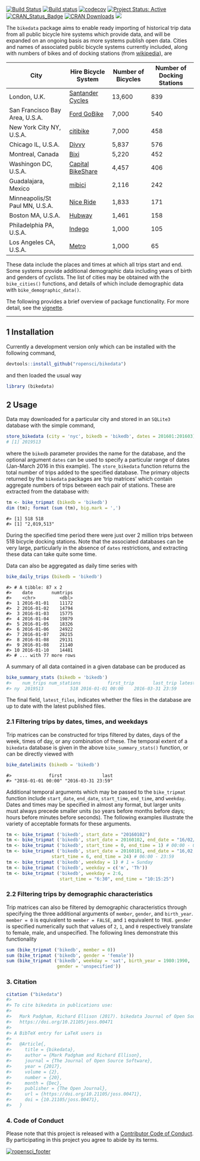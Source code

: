 <!-- README.md is generated from README.Rmd. Please edit that file -->
[![Build
Status](https://travis-ci.org/ropensci/bikedata.svg?branch=master)](https://travis-ci.org/ropensci/bikedata?branch=master)
[![Build
status](https://ci.appveyor.com/api/projects/status/github/ropensci/bikedata?svg=true)](https://ci.appveyor.com/project/ropensci/bikedata)
[![codecov](https://codecov.io/gh/ropensci/bikedata/branch/master/graph/badge.svg)](https://codecov.io/gh/ropensci/bikedata)
[![Project Status:
Active](http://www.repostatus.org/badges/latest/active.svg)](http://www.repostatus.org/#active)
[![CRAN\_Status\_Badge](https://www.r-pkg.org/badges/version/bikedata)](https://cran.r-project.org/package=bikedata)
[![CRAN
Downloads](https://cranlogs.r-pkg.org/badges/grand-total/bikedata?color=orange)](https://cran.r-project.org/package=bikedata)
[![](http://badges.ropensci.org/116_status.svg)](https://github.com/ropensci/onboarding/issues/116)

The `bikedata` package aims to enable ready importing of historical trip
data from all public bicycle hire systems which provide data, and will
be expanded on an ongoing basis as more systems publish open data.
Cities and names of associated public bicycle systems currently
included, along with numbers of bikes and of docking stations (from
[wikipedia](https://en.wikipedia.org/wiki/List_of_bicycle-sharing_systems#Cities)),
are

| City                           | Hire Bicycle System                                                   | Number of Bicycles | Number of Docking Stations |
|--------------------------------|-----------------------------------------------------------------------|--------------------|----------------------------|
| London, U.K.                   | [Santander Cycles](https://tfl.gov.uk/modes/cycling/santander-cycles) | 13,600             | 839                        |
| San Francisco Bay Area, U.S.A. | [Ford GoBike](https://www.fordgobike.com/)                            | 7,000              | 540                        |
| New York City NY, U.S.A.       | [citibike](https://www.citibikenyc.com/)                              | 7,000              | 458                        |
| Chicago IL, U.S.A.             | [Divvy](https://www.divvybikes.com/)                                  | 5,837              | 576                        |
| Montreal, Canada               | [Bixi](https://montreal.bixi.com/)                                    | 5,220              | 452                        |
| Washingon DC, U.S.A.           | [Capital BikeShare](https://www.capitalbikeshare.com/)                | 4,457              | 406                        |
| Guadalajara, Mexico            | [mibici](https://www.mibici.net/)                                     | 2,116              | 242                        |
| Minneapolis/St Paul MN, U.S.A. | [Nice Ride](https://www.niceridemn.org/)                              | 1,833              | 171                        |
| Boston MA, U.S.A.              | [Hubway](https://www.thehubway.com/)                                  | 1,461              | 158                        |
| Philadelphia PA, U.S.A.        | [Indego](https://www.rideindego.com)                                  | 1,000              | 105                        |
| Los Angeles CA, U.S.A.         | [Metro](https://bikeshare.metro.net/)                                 | 1,000              | 65                         |

These data include the places and times at which all trips start and
end. Some systems provide additional demographic data including years of
birth and genders of cyclists. The list of cities may be obtained with
the `bike_cities()` functions, and details of which include demographic
data with `bike_demographic_data()`.

The following provides a brief overview of package functionality. For
more detail, see the
[vignette](https://ropensci.github.io/bikedata/articles/bikedata.html).

------------------------------------------------------------------------

1 Installation
--------------

Currently a development version only which can be installed with the
following command,

``` r
devtools::install_github("ropensci/bikedata")
```

and then loaded the usual way

``` r
library (bikedata)
```

2 Usage
-------

Data may downloaded for a particular city and stored in an `SQLite3`
database with the simple command,

``` r
store_bikedata (city = 'nyc', bikedb = 'bikedb', dates = 201601:201603)
# [1] 2019513
```

where the `bikedb` parameter provides the name for the database, and the
optional argument `dates` can be used to specify a particular range of
dates (Jan-March 2016 in this example). The `store_bikedata` function
returns the total number of trips added to the specified database. The
primary objects returned by the `bikedata` packages are ‘trip matrices’
which contain aggregate numbers of trips between each pair of stations.
These are extracted from the database with:

``` r
tm <- bike_tripmat (bikedb = 'bikedb')
dim (tm); format (sum (tm), big.mark = ',')
```

    #> [1] 518 518
    #> [1] "2,019,513"

During the specified time period there were just over 2 million trips
between 518 bicycle docking stations. Note that the associated databases
can be very large, particularly in the absence of `dates` restrictions,
and extracting these data can take quite some time.

Data can also be aggregated as daily time series with

``` r
bike_daily_trips (bikedb = 'bikedb')
```

    #> # A tibble: 87 x 2
    #>    date       numtrips
    #>    <chr>         <dbl>
    #>  1 2016-01-01    11172
    #>  2 2016-01-02    14794
    #>  3 2016-01-03    15775
    #>  4 2016-01-04    19879
    #>  5 2016-01-05    18326
    #>  6 2016-01-06    24922
    #>  7 2016-01-07    28215
    #>  8 2016-01-08    29131
    #>  9 2016-01-08    21140
    #> 10 2016-01-10    14481
    #> # ... with 77 more rows

A summary of all data contained in a given database can be produced as

``` r
bike_summary_stats (bikedb = 'bikedb')
#>    num_trips num_stations          first_trip       last_trip latest_files
#> ny  2019513          518 2016-01-01 00:00    2016-03-31 23:59        FALSE
```

The final field, `latest_files`, indicates whether the files in the
database are up to date with the latest published files.

### 2.1 Filtering trips by dates, times, and weekdays

Trip matrices can be constructed for trips filtered by dates, days of
the week, times of day, or any combination of these. The temporal extent
of a `bikedata` database is given in the above `bike_summary_stats()`
function, or can be directly viewed with

``` r
bike_datelimits (bikedb = 'bikedb')
```

    #>              first               last 
    #> "2016-01-01 00:00" "2016-03-31 23:59"

Additional temporal arguments which may be passed to the `bike_tripmat`
function include `start_date`, `end_date`, `start_time`, `end_time`, and
`weekday`. Dates and times may be specified in almost any format, but
larger units must always precede smaller units (so years before months
before days; hours before minutes before seconds). The following
examples illustrate the variety of acceptable formats for these
arguments.

``` r
tm <- bike_tripmat ('bikedb', start_date = "20160102")
tm <- bike_tripmat ('bikedb', start_date = 20160102, end_date = "16/02/28")
tm <- bike_tripmat ('bikedb', start_time = 0, end_time = 1) # 00:00 - 01:00
tm <- bike_tripmat ('bikedb', start_date = 20160101, end_date = "16,02,28",
                 start_time = 6, end_time = 24) # 06:00 - 23:59
tm <- bike_tripmat ('bikedb', weekday = 1) # 1 = Sunday
tm <- bike_tripmat ('bikedb', weekday = c('m', 'Th'))
tm <- bike_tripmat ('bikedb', weekday = 2:6,
                    start_time = "6:30", end_time = "10:15:25")
```

### 2.2 Filtering trips by demographic characteristics

Trip matrices can also be filtered by demographic characteristics
through specifying the three additional arguments of `member`, `gender`,
and `birth_year`. `member = 0` is equivalent to `member = FALSE`, and
`1` equivalent to `TRUE`. `gender` is specified numerically such that
values of `2`, `1`, and `0` respectively translate to female, male, and
unspecified. The following lines demonstrate this functionality

``` r
sum (bike_tripmat ('bikedb', member = 0))
sum (bike_tripmat ('bikedb', gender = 'female'))
sum (bike_tripmat ('bikedb', weekday = 'sat', birth_year = 1980:1990,
                   gender = 'unspecified'))
```

### 3. Citation

``` r
citation ("bikedata")
#> 
#> To cite bikedata in publications use:
#> 
#>   Mark Padgham, Richard Ellison (2017). bikedata Journal of Open Source Software, 2(20). URL
#>   https://doi.org/10.21105/joss.00471
#> 
#> A BibTeX entry for LaTeX users is
#> 
#>   @Article{,
#>     title = {bikedata},
#>     author = {Mark Padgham and Richard Ellison},
#>     journal = {The Journal of Open Source Software},
#>     year = {2017},
#>     volume = {2},
#>     number = {20},
#>     month = {Dec},
#>     publisher = {The Open Journal},
#>     url = {https://doi.org/10.21105/joss.00471},
#>     doi = {10.21105/joss.00471},
#>   }
```

### 4. Code of Conduct

Please note that this project is released with a [Contributor Code of
Conduct](CONDUCT.md). By participating in this project you agree to
abide by its terms.

[![ropensci\_footer](http://ropensci.org/public_images/github_footer.png)](http://ropensci.org)
